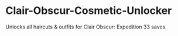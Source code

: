 # Clair-Obscur-Cosmetic-Unlocker
Unlocks all haircuts &amp; outfits for Clair Obscur: Expedition 33 saves.
